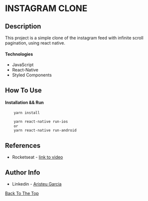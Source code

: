 # INSTAGRAM CLONE

## Description

This project is a simple clone of the instagram feed with infinite scroll pagination, using react native.

#### Technologies

- JavaScript
- React-Native
- Styled Components

## How To Use

#### Installation && Run

```html
    yarn install
```
```html
    yarn react-native run-ios
    or
    yarn react-native run-android
```

## References
- Rocketseat - [link to video](https://www.youtube.com/watch?v=2nXsLpUCO20&ab_channel=Rocketseat)



## Author Info

- Linkedin - [Aristeu Garcia](https://www.linkedin.com/in/aristeu-garcia-7007a0202)

[Back To The Top](#read-me-template)
